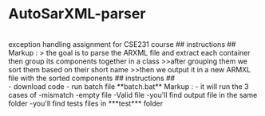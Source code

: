 # AutoSarXML-parser #
<br>
exception handling assignment for CSE231 course
## instructions ##
<br>
Markup :  > the goal is to parse the ARXML file and extract each container then group its components together in a class 
          >>after grouping them we sort them based on their short name
          >>then we output it in a new ARMXL file with the sorted components
## instructions ##
<br>
- download code 
- run batch file **batch.bat**
Markup : - it will run the 3 cases of 
            -mismatch 
            -empty file
            -Valid file
-you'll find output file in the same folder
-you'll find tests files in ***test*** folder
